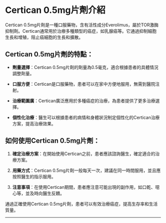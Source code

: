 # Certican 0.5mg片劑介紹
Certican 0.5mg片劑是一種口服藥物，含有活性成分Everolimus，屬於TOR激酶抑制劑。Certican通常用於治療多種類型的癌症，如乳腺癌等。它通過抑制細胞生長和增殖，阻止癌細胞的生長和擴散。
## Certican 0.5mg片劑的特點：
- **劑量選擇**：Certican 0.5mg片劑的劑量為0.5毫克，適合根據患者的具體情況調整劑量。
- **口服方便**：Certican是口服藥物，患者可以在家中方便地服用，無需到醫院注射。
- **治療範圍廣**：Certican廣泛應用於多種癌症的治療，為患者提供了更多治療選擇。
- **個性化治療**：醫生可以根據患者的病情和身體狀況制定個性化的Certican治療方案，提高治療效果。
## 如何使用Certican 0.5mg片劑：
1. **確定治療方案**：在開始使用Certican之前，患者應該諮詢醫生，確定適合的治療方案。
2. **用藥方式**：Certican 0.5mg片劑一般每天一次，建議在同一時間服用，並且應按照醫生的指示服用。
3. **注意事項**：在使用Certican期間，患者應注意可能出現的副作用，如口乾、噁心等，並及時向醫生反饋。
通過正確使用Certican 0.5mg片劑，患者可以有效治療癌症，提高生存率和生活質量。
---